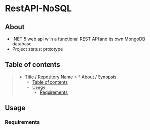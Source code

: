 # RestAPI-NoSQL

## About

* .NET 5 web api with a functional REST API and its own MongoDB database.
* Project status: prototype

## Table of contents

> * [Title / Repository Name](#RestAPI-NoSQL)
    >   * [About / Synopsis](#About)
>   * [Table of contents](#table-of-contents)
>   * [Usage](#Usage)
>     * [Requirements](#Requirements)

## Usage

### Requirements
